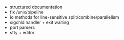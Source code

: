 - structured documentation
- fix /unix/pipeline
- io methods for line-sensitive split/combine/parallelism
- sigchld handler + exit waiting
- port parsers
- stty + editor
